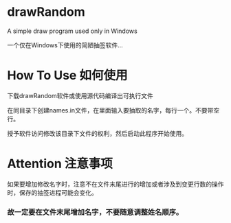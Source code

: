 # drawRandom
A simple draw program used only in Windows

一个仅在Windows下使用的简陋抽签软件...

# How To Use  如何使用
下载drawRandom软件或使用源代码编译出可执行文件

在同目录下创建names.in文件，在里面输入要抽取的名字，每行一个。不要带空行。

授予软件访问修改该目录下文件的权利，然后启动此程序开始使用。

# Attention 注意事项
如果要增加修改名字时，注意不在文件末尾进行的增加或者涉及到变更行数的操作时，保存的抽签进程可能会变化。
### 故一定要在文件末尾增加名字，不要随意调整姓名顺序。
